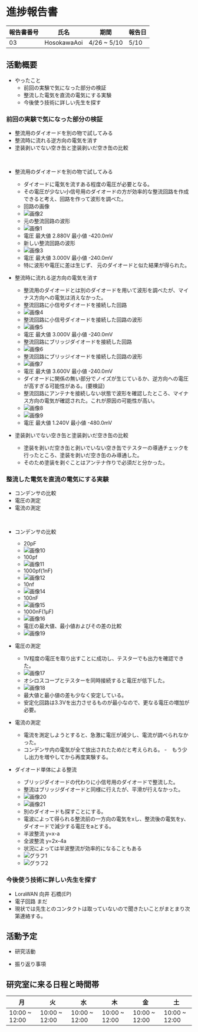 # 進捗報告書

報告書番号 | 氏名   | 期間         | 報告日
----- | ---- | ---------- | ---
03    | HosokawaAoi | 4/26 ~ 5/10 | 5/10

## 活動概要

- やったこと
  - 前回の実験で気になった部分の検証
  - 整流した電気を直流の電気にする実験
  - 今後使う技術に詳しい先生を探す

### 前回の実験で気になった部分の検証
  - 整流用のダイオードを別の物で試してみる
  - 整流時に流れる逆方向の電気を消す
  - 塗装剥いでない空き缶と塗装剥いだ空き缶の比較 
<br />

- 整流用のダイオードを別の物で試してみる
  - ダイオードに電気を流すある程度の電圧が必要となる。
  - その電圧が少ない小信号用のダイオードの方が効率的な整流回路を作成できると考え、回路を作って波形を調べた。
  - 回路の画像
  - ![画像2](画像/画像5/画像2.jpg)
  - 元の整流回路の波形
  - ![画像1](画像/画像5/画像1.jpg)
  - 電圧 最大値 2.880V 最小値 -420.0mV
  - 新しい整流回路の波形
  - ![画像3](画像/画像5/画像3.jpg)
  - 電圧 最大値 3.000V 最小値 -240.0mV
  - 特に波形や電圧に差は生じず、 元のダイオードと似た結果が得られた。

- 整流時に流れる逆方向の電気を消す
  - 整流用のダイオードとは別のダイオードを用いて波形を調べたが、マイナス方向への電気は消えなかった。
  - 整流回路に小信号ダイオードを接続した回路
  - ![画像4](画像/画像5/画像4.jpg)
  - 整流回路に小信号ダイオードを接続した回路の波形
  - ![画像5](画像/画像5/画像5.jpg)
  - 電圧 最大値 3.000V 最小値 -240.0mV
  - 整流回路にブリッジダイオードを接続した回路
  - ![画像6](画像/画像5/画像6.jpg)
  - 整流回路にブリッジイオードを接続した回路の波形
  - ![画像7](画像/画像5/画像7.jpg)
  - 電圧 最大値 3.600V 最小値 -240.0mV
  - ダイオードに関係の無い部分でノイズが生じているか、逆方向への電圧が高すぎる可能性がある。(要検証)
  - 整流回路にアンテナを接続しない状態で波形を確認したところ、マイナス方向の電気が確認された。これが原因の可能性が高い。
  - ![画像8](画像/画像5/画像8.jpg)
  - ![画像9](画像/画像5/画像9.jpg)
  - 電圧 最大値 1.240V 最小値 -480.0mV

- 塗装剥いでない空き缶と塗装剥いだ空き缶の比較
  - 塗装を剥いだ空き缶と剥いでいない空き缶でテスターの導通チェックを行ったところ、塗装を剥いだ空き缶のみ導通した。
  - そのため塗装を剥ぐことはアンテナ作りで必須だと分かった。

### 整流した電気を直流の電気にする実験
  - コンデンサの比較
  - 電圧の測定
  - 電流の測定 
<br />

- コンデンサの比較
  - 20pF
  - ![画像10](画像/画像5/画像10.jpg)
  - 100pf
  - ![画像11](画像/画像5/画像11.jpg)
  - 1000pf(1nF)
  - ![画像12](画像/画像5/画像12.jpg)
  - 10nf
  - ![画像14](画像/画像5/画像14.jpg)
  - 100nF
  - ![画像15](画像/画像5/画像15.jpg)
  - 1000nF(1μF)
  - ![画像16](画像/画像5/画像16.jpg)
  - 電圧の最大値、最小値およびその差の比較
  - ![画像19](画像/画像5/画像19.jpg)
- 電圧の測定
  - 1V程度の電圧を取り出すことに成功し、テスターでも出力を確認できた。
  - ![画像17](画像/画像5/画像17.jpg)
  - オシロスコープとテスターを同時接続すると電圧が低下した。
  - ![画像18](画像/画像5/画像18.jpg)
  - 最大値と最小値の差も少なく安定している。
  - 安定化回路は3.3Vを出力させるものが最小なので、更なる電圧の増加が必要。

- 電流の測定
  - 電流を測定しようとすると、急激に電圧が減少し、電流が調べられなかった。
  - コンデンサ内の電気が全て放出されたためだと考えられる。
  -　もう少し出力を増やしてから再度実験する。


- ダイオード単体による整流
  - ブリッジダイオードの代わりに小信号用のダイオードで整流した。
  - 整流はブリッジダイオードと同様に行えたが、平滑が行えなかった。
  - ![画像20](画像/画像5/画像20.jpg)
  - ![画像21](画像/画像5/画像21.jpg)
  - 別のダイオードも探すことにする。
  - 電波によって得られる整流前の一方向の電気をxし、整流後の電気をy、ダイオードで減少する電圧をaとする。
  - 半波整流 y=x-a
  - 全波整流 y=2x-4a
  - 状況によっては半波整流が効率的になることもある
  - ![グラフ1](画像/画像5/グラフ1.jpg)
  - ![グラフ2](画像/画像5/グラフ2.jpg)

### 今後使う技術に詳しい先生を探す
- LoraWAN 向井 石橋(EP)
- 電子回路 まだ
- 現状では先生とのコンタクトは取っていないので聞きたいことがまとまり次第連絡する。

## 活動予定

- 研究活動 
  
           

- 振り返り事項


## 研究室に来る日程と時間帯

月             | 火             | 水             | 木             | 金             | 土
------------- | ------------- | ------------- | ------------- | ------------- | -------------
10:00 ~ 12:00 | 10:00 ~ 12:00 | 10:00 ~ 12:00 | 10:00 ~ 12:00 | 10:00 ~ 12:00 | 10:00 ~ 12:00
